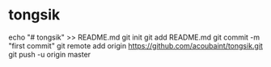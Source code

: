 # tongsik
echo "# tongsik" >> README.md
git init
git add README.md
git commit -m "first commit"
git remote add origin https://github.com/acoubaint/tongsik.git
git push -u origin master
